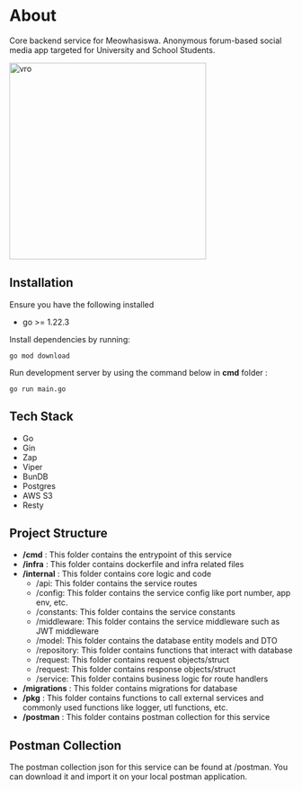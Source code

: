 # About

Core backend service for Meowhasiswa. Anonymous forum-based social media app targeted for University and School Students.

<img  src="https://i.redd.it/pa049v3v4tfc1.jpeg"  alt="vro"  width="350"/>

## Installation

Ensure you have the following installed
- go >= 1.22.3

Install dependencies by running:
```
go mod download
```

Run development server by using the command below in **cmd** folder :
```
go run main.go
```

## Tech Stack

- Go
- Gin
- Zap
- Viper
- BunDB
- Postgres
- AWS S3
- Resty

## Project Structure

- **/cmd** : This folder contains the entrypoint of this service
- **/infra** : This folder contains dockerfile and infra related files
- **/internal** : This folder contains core logic and code
  - /api: This folder contains the service routes
  - /config: This folder contains the service config like port number, app env, etc.
  - /constants: This folder contains the service constants
  - /middleware: This folder contains the service middleware such as JWT middleware
  - /model: This folder contains the database entity models and DTO 
  - /repository: This folder contains functions that interact with database
  - /request: This folder contains request objects/struct
  - /request: This folder contains response objects/struct
  - /service: This folder contains business logic for route handlers
- **/migrations** : This folder contains migrations for database
- **/pkg** : This folder contains functions to call external services and commonly used functions like logger, utl functions, etc.
- **/postman** : This folder contains postman collection for this service

## Postman Collection
The postman collection json for this service can be found at /postman. You can download it and import it on your local postman application.

